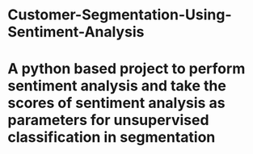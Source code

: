 # Customer-Segmentation-Using-Sentiment-Analysis
# A python based project to perform sentiment analysis and take the scores of sentiment analysis as parameters for unsupervised classification in segmentation
